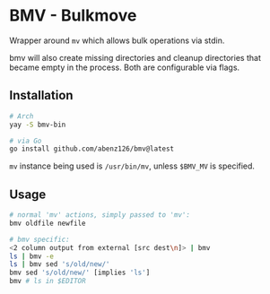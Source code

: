 # BMV - Bulkmove

Wrapper around `mv` which allows bulk operations via stdin.

bmv will also create missing directories and cleanup directories that became empty in the process. Both are configurable via flags.

## Installation

```sh
# Arch
yay -S bmv-bin

# via Go
go install github.com/abenz126/bmv@latest
```

`mv` instance being used is `/usr/bin/mv`, unless `$BMV_MV` is specified.

## Usage

```sh
# normal 'mv' actions, simply passed to 'mv':
bmv oldfile newfile

# bmv specific:
<2 column output from external [src dest\n]> | bmv
ls | bmv -e
ls | bmv sed 's/old/new/'
bmv sed 's/old/new/' [implies 'ls']
bmv # ls in $EDITOR
```
